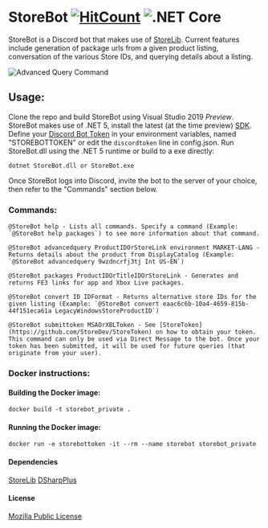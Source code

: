 # StoreBot [![HitCount](http://hits.dwyl.com/StoreDev/StoreBot.svg)](http://hits.dwyl.com/StoreDev/StoreBot) ![.NET Core](https://github.com/StoreDev/StoreBot/workflows/.NET%20Core/badge.svg)
StoreBot is a Discord bot that makes use of [StoreLib](https://github.com/StoreDev/StoreLib). Current features include generation of package urls from a given product listing, conversation of the various Store IDs, and querying details about a listing.

![Advanced Query Command](https://i.imgur.com/sUd7RkM.png)


## Usage:
Clone the repo and build StoreBot using Visual Studio 2019 *Preview*. StoreBot makes use of .NET 5, install the latest (at the time preview) [SDK](https://dotnet.microsoft.com/download/dotnet/5.0). Define your [Discord Bot Token](https://discordapp.com/developers/applications) in your environment variables, named "STOREBOTTOKEN" or edit the `discordtoken` line in config.json.
Run StoreBot.dll using the .NET 5 runtime or build to a exe directly:
```
dotnet StoreBot.dll or StoreBot.exe
```
Once StoreBot logs into Discord, invite the bot to the server of your choice, then refer to the "Commands" section below.


### Commands:
```
@StoreBot help - Lists all commands. Specify a command (Example: `@StoreBot help packages`) to see more information about that command.
```

```
@StoreBot advancedquery ProductIDOrStoreLink environment MARKET-LANG - Returns details about the product from DisplayCatalog (Example: `@StoreBot advancedquery 9wzdncrfj3tj Int US-EN`)
```

```
@StoreBot packages ProductIDOrTitleIDOrStoreLink - Generates and returns FE3 links for app and Xbox Live packages. 
```

```
@StoreBot convert ID IDFormat - Returns alternative store IDs for the given listing (Example: `@StoreBot convert eaac6c6b-10a4-4659-815b-44f151eca61a LegacyWindowsStoreProductID`)
```

```
@StoreBot submittoken MSAOrXBLToken - See [StoreToken](https://github.com/StoreDev/StoreToken) on how to obtain your token. This command can only be used via Direct Message to the bot. Once your token has been submitted, it will be used for future queries (that originate from your user).
```

### Docker instructions:
#### Building the Docker image:
```docker build -t storebot_private .```
#### Running the Docker image:
```docker run -e storebottoken -it --rm --name storebot storebot_private```


#### Dependencies
[StoreLib](https://github.com/StoreDev/StoreLib)
[DSharpPlus](https://github.com/DSharpPlus/DSharpPlus)


#### License 
[Mozilla Public License](https://www.mozilla.org/en-US/MPL/)
